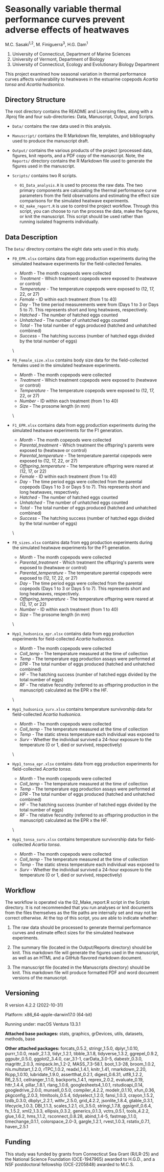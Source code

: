 # Seasonally variable thermal performance curves prevent adverse effects of heatwaves

M.C. Sasaki<sup>1,2</sup>, M. Finiguerra<sup>3</sup>, H.G. Dam<sup>1</sup> 

1. University of Connecticut, Department of Marine Sciences  
2. University of Vermont, Department of Biology  
3. University of Connecticut, Ecology and Evolutionary Biology Department  

This project examined how seasonal variation in thermal performance curves affects vulnerability to heatwaves in the estuarine copepods *Acartia tonsa* and *Acartia hudsonica*. 

## Directory Structure 
The root directory contains the README and Licensing files, along with a .Rproj file and four sub-directories: Data, Manuscript, Output, and Scripts.  

-   `Data/` contains the raw data used in this analysis.  

-   `Manuscript/` contains the R Markdown file, templates, and bibliography used to produce the manuscript draft. 

-   `Output/` contains the various products of the project (processed data, figures, knit reports, and a PDF copy of the manuscript. Note, the `Reports/` directory contains the R Markdown file used to generate the figures used in the manuscript.  

-   `Scripts/` contains two R scripts. 
    -   `01_Data_analysis.R` is used to process the raw data. The two primary components are calculating the thermal performance curve parameters from the field observations and estimating the effect size comparisons for the simulated heatwave experiments. 
    -   `02_make_report.R` is use to control the project workflow. Through this script, you can choose to run the process the data, make the figures, or knit the manuscript. This script should be used rather than running isolated fragments individually. 


## Data Description 

The `Data/` directory contains the eight data sets used in this study.  

-   `F0_EPR.xlsx` contains data from egg production experiments during the simulated heatwave experiments for the field-collected females.   
    -   *Month* - The month copepods were collected	  
    -   *Treatment*	- Which treatment copepods were exposed to (heatwave or control)  
    -   *Temperature* - The temperature copepods were exposed to (12, 17, 22, or 27) 
    -   *Female* - ID within each treatment (from 1 to 40)  
    -   *Day*	- The time period measurements were from (Days 1 to 3 or Days 5 to 7). This represents short and long heatwaves, respectively.
    -   *Hatched*	- The number of hatched eggs counted 
    -   *Unhatched*	- The number of unhatched eggs counted
    -   *Total* - The total number of eggs produced (hatched and unhatched combined)
    -   *Success* - The hatching success (number of hatched eggs divided by the total number of eggs)
    
    \
    
-   `F0_Female_size.xlsx` contains body size data for the field-collected females used in the simulated heatwave experiments.   
    -   *Month* - The month copepods were collected	  
    -   *Treatment*	- Which treatment copepods were exposed to (heatwave or control)  
    -   *Temperature* - The temperature copepods were exposed to (12, 17, 22, or 27) 
    -   *Number* - ID within each treatment (from 1 to 40)  
    -   *Size*	- The prosome length (in mm)
        
    \
    
-   `F1_EPR.xlsx` contains data from egg production experiments during the simulated heatwave experiments for the F1 generation.   
    -   *Month* - The month copepods were collected	  
    -   *Parental_treatment*	- Which treatment the offspring's parents were exposed to (heatwave or control)  
    -   *Parental_temperature* - The temperature parental copepods were exposed to (12, 17, 22, or 27) 
    -   *Offspring_temperature* - The temperature offspring were reared at (12, 17, or 22)
    -   *Female* - ID within each treatment (from 1 to 40)  
    -   *Day*	- The time period eggs were collected from the parental copepods (Days 1 to 3 or Days 5 to 7). This represents short and long heatwaves, respectively. 
    -   *Hatched*	- The number of hatched eggs counted 
    -   *Unhatched*	- The number of unhatched eggs counted
    -   *Total* - The total number of eggs produced (hatched and unhatched combined)
    -   *Success* - The hatching success (number of hatched eggs divided by the total number of eggs)
        
    \
    
-   `F0_sizes.xlsx` contains data from egg production experiments during the simulated heatwave experiments for the F1 generation.   
    -   *Month* - The month copepods were collected	  
    -   *Parental_treatment*	- Which treatment the offspring's parents were exposed to (heatwave or control)  
    -   *Parental_temperature* - The temperature parental copepods were exposed to (12, 17, 22, or 27) 
    -   *Day*	- The time period eggs were collected from the parental copepods (Days 1 to 3 or Days 5 to 7). This represents short and long heatwaves, respectively. 
    -   *Offspring_temperature* - The temperature offspring were reared at (12, 17, or 22)
    -   *Number* - ID within each treatment (from 1 to 40)  
    -   *Size*	- The prosome length (in mm)  
        
    \
    
-   `Hyp1_hudsonica_epr.xlsx` contains data from egg production experiments for field-collected *Acartia hudsonica*.   
    -   *Month* - The month copepods were collected	  
    -   *Coll_temp*	- The temperature measured at the time of collection  
    -   *Temp* - The temperature egg production assays were performed at
    -   *EPR* - The total number of eggs produced (hatched and unhatched combined)
    -   *HF* - The hatching success (number of hatched eggs divided by the total number of eggs)
    -   *RF* - The relative fecundity (referred to as offspring production in the manuscript) calculated as the EPR x the HF.
        
    \
    
-   `Hyp1_hudsonica_surv.xlsx` contains temperature survivorship data for field-collected *Acartia hudsonica*.   
    -   *Month* - The month copepods were collected	  
    -   *Coll_temp*	- The temperature measured at the time of collection  
    -   *Temp* - The static stress temperature each individual was exposed to
    -   *Surv* - Whether the individual survived a 24-hour exposure to the temperature (0 or 1, died or survived, respectively)
        
    \
    
-   `Hyp1_tonsa_epr.xlsx` contains data from egg production experiments for field-collected *Acartia tonsa*.   
    -   *Month* - The month copepods were collected	  
    -   *Coll_temp*	- The temperature measured at the time of collection  
    -   *Temp* - The temperature egg production assays were performed at
    -   *EPR* - The total number of eggs produced (hatched and unhatched combined)
    -   *HF* - The hatching success (number of hatched eggs divided by the total number of eggs)
    -   *RF* - The relative fecundity (referred to as offspring production in the manuscript) calculated as the EPR x the HF.
        
    \
    
-   `Hyp1_tonsa_surv.xlsx` contains temperature survivorship data for field-collected *Acartia tonsa*.   
    -   *Month* - The month copepods were collected	  
    -   *Coll_temp*	- The temperature measured at the time of collection  
    -   *Temp* - The static stress temperature each individual was exposed to
    -   *Surv* - Whether the individual survived a 24-hour exposure to the temperature (0 or 1, died or survived, respectively)


## Workflow

The workflow is operated via the 02_Make_report.R script in the Scripts directory. It is not recommended that you run analyses or knit documents from the files themselves as the file paths are internally set and may not be correct otherwise. At the top of this script, you are able to indicate whether:

1. The raw data should be processed to generate thermal performance curves and estimate effect sizes for the simulated heatwave experiments.  

2. The summary file (located in the Output/Reports directory) should be knit. This markdown file will generate the figures used in the manuscript, as well as an HTML and a GitHub flavored markdown document.

3. The manuscript file (located in the Manuscripts directory) should be knit. This markdown file will produce formatted PDF and word document versions of the manuscript. 


## Versioning   

R version 4.2.2 (2022-10-31)  

Platform: x86_64-apple-darwin17.0 (64-bit)  

Running under: macOS Ventura 13.3.1 
  
**Attached base packages:** stats, graphics, grDevices, utils, datasets, methods, base     

**Other attached packages:** forcats_0.5.2, stringr_1.5.0, dplyr_1.0.10, purrr_1.0.0, readr_2.1.3, tidyr_1.2.1, tibble_3.1.8, tidyverse_1.3.2, ggrepel_0.9.2, ggpubr_0.5.0, ggplot2_3.4.0, car_3.1-1, carData_3.0-5, dabestr_0.3.0, magrittr_2.0.3, minpack.lm_1.2-2, MASS_7.3-58.1, boot_1.3-28, broom_1.0.2, nls.multstart_1.2.0, rTPC_1.0.2, readxl_1.4.1, knitr_1.41, rmarkdown_2.20, Rcpp_1.0.10, lubridate_1.9.0, assertthat_0.2.1, digest_0.6.31, utf8_1.2.2, R6_2.5.1, cellranger_1.1.0, backports_1.4.1, reprex_2.0.2, evaluate_0.19, httr_1.4.4, pillar_1.8.1, rlang_1.0.6, googlesheets4_1.0.1, rstudioapi_0.14, googledrive_2.0.0, munsell_0.5.0, compiler_4.2.2, modelr_0.1.10, xfun_0.36, pkgconfig_2.0.3, htmltools_0.5.4, tidyselect_1.2.0, fansi_1.0.3, crayon_1.5.2, tzdb_0.3.0, dbplyr_2.2.1, withr_2.5.0, grid_4.2.2, jsonlite_1.8.4, gtable_0.3.1, lifecycle_1.0.3, DBI_1.1.3, scales_1.2.1, cli_3.5.0, stringi_1.7.8, ggsignif_0.6.4, fs_1.5.2, xml2_1.3.3, ellipsis_0.3.2, generics_0.1.3, vctrs_0.5.1, tools_4.2.2, glue_1.6.2, hms_1.1.2, rsconnect_0.8.28, abind_1.4-5, fastmap_1.1.0, timechange_0.1.1, colorspace_2.0-3, gargle_1.2.1, rvest_1.0.3, rstatix_0.7.1, haven_2.5.1


## Funding

This study was funded by grants from Connecticut Sea Grant (R/LR-25) and the National Science Foundation (OCE-1947965) awarded to H.G.D., and a NSF postdoctoral fellowship (OCE-2205848) awarded to M.C.S.

